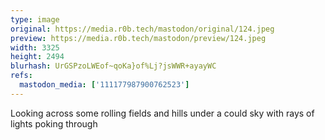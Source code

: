 ```yaml
---
type: image
original: https://media.r0b.tech/mastodon/original/124.jpeg
preview: https://media.r0b.tech/mastodon/preview/124.jpeg
width: 3325
height: 2494
blurhash: UrGSPzoLWEof~qoKa}of%Lj?jsWWR+ayayWC
refs:
  mastodon_media: ['111177987900762523']
---
```


Looking across some rolling fields and hills under a could sky with rays of lights poking through
